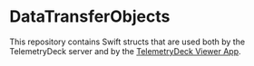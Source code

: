 # DataTransferObjects

This repository contains Swift structs that are used both by the TelemetryDeck server and by the [TelemetryDeck Viewer App](https://github.com/TelemetryDeck/TelemetryViewer/). 
